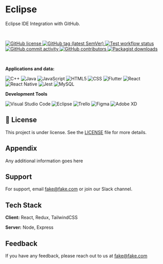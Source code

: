 # Eclipse
Eclipse IDE Integration with GitHub.

<br/>
<p align="left">
    <a href="LICENSE" target="_blank">
        <img src="https://img.shields.io/github/license/sulu/sulu.svg" alt="GitHub license">
    </a>
    <a href="https://github.com/sulu/sulu/releases" target="_blank">
        <img src="https://img.shields.io/github/tag/sulu/sulu.svg" alt="GitHub tag (latest SemVer)">
    </a>
    <a href="https://github.com/sulu/sulu/actions" target="_blank">
        <img src="https://img.shields.io/github/workflow/status/sulu/sulu/Test%20application.svg?label=test-workflow" alt="Test workflow status">
    </a>
    <a href="https://github.com/sulu/sulu/commits/2.x" target="_blank">
        <img src="https://img.shields.io/github/commit-activity/y/sulu/sulu.svg" alt="GitHub commit activity">
    </a>
    <a href="https://github.com/sulu/sulu/graphs/contributors" target="_blank">
        <img src="https://img.shields.io/github/contributors-anon/sulu/sulu.svg" alt="GitHub contributors">
    </a>
    <a href="https://packagist.org/packages/sulu/sulu" target="_blank">
        <img src="https://img.shields.io/packagist/dt/sulu/sulu.svg" alt="Packagist downloads">
    </a>
</p>
<br/>


**Applications and data:**
 

  ![C++](https://img.shields.io/badge/-C++-333333?style=flat&logo=C%2B%2B&logoColor=00599C)
  ![Java](https://img.shields.io/badge/-Java-333333?style=flat&logo=Java&logoColor=007396)
  ![JavaScript](https://img.shields.io/badge/-JavaScript-333333?style=flat&logo=javascript)
  ![HTML5](https://img.shields.io/badge/-HTML5-333333?style=flat&logo=HTML5)
  ![CSS](https://img.shields.io/badge/-CSS-333333?style=flat&logo=CSS3&logoColor=1572B6)
  ![Flutter](https://img.shields.io/badge/-Flutter-333333?style=flat&logo=Flutter)
  ![React](https://img.shields.io/badge/-React-333333?style=flat&logo=react)
  ![React Native](https://img.shields.io/badge/-React%20Native-333333?style=flat&logo=react)
  ![Jest](https://img.shields.io/badge/-Jest-333333?style=flat&logo=jest)
  ![MySQL](https://img.shields.io/badge/-MySQL-333333?style=flat&logo=mysql)
  


**Development Tools**

  ![Visual Studio Code](https://img.shields.io/badge/-Visual%20Studio%20Code-333333?style=flat&logo=visual-studio-code&logoColor=007ACC)
  ![Eclipse](https://img.shields.io/badge/-Eclipse-333333?style=flat&logo=eclipse-ide&logoColor=2C2255)
  ![Trello](https://img.shields.io/badge/-Trello-333333?style=flat&logo=trello&logoColor=007ACC)
  ![Figma](https://img.shields.io/badge/-Figma-333333?style=flat&logo=figma&logoColor=007ACC)
  ![Adobe XD](https://img.shields.io/badge/-Adobe%20XD-333333?style=flat&logo=adobe-xd&logoColor=007ACC)
 

## 📝 License

This project is under license. See the [LICENSE](LICENSE.md) file for more details.


## Appendix

Any additional information goes here


## Support

For support, email fake@fake.com or join our Slack channel.

## Tech Stack

**Client:** React, Redux, TailwindCSS

**Server:** Node, Express
## Feedback

If you have any feedback, please reach out to us at fake@fake.com





